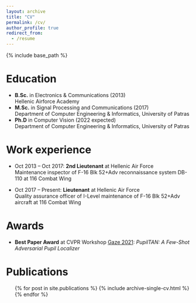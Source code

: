 ```yaml
---
layout: archive
title: "CV"
permalink: /cv/
author_profile: true
redirect_from:
  - /resume
---
```


{% include base_path %}

Education
======
* **B.Sc.** in Electronics & Communications (2013)
<br /> Hellenic Airforce Academy
* **M.Sc.** in Signal Processing and Communications (2017)
<br /> Department of Computer Engineering & Informatics, University of Patras
* **Ph.D** in Computer Vision (2022 expected)
<br /> Department of Computer Engineering & Informatics, University of Patras

Work experience
======
* Oct 2013 – Oct 2017: **2nd Lieutenant** at Hellenic Air Force
<br /> Maintenance inspector of F-16 Blk 52+Adv reconnaissance system DB-110 at 116 Combat Wing

* Oct 2017 – Present: **Lieutenant** at Hellenic Air Force
<br /> Quality assurance officer of I-Level maintenance of F-16 Blk 52+Adv aircraft at 116 Combat Wing

  
Awards
======
* **Best Paper Award** at CVPR Workshop [Gaze 2021](https://gazeworkshop.github.io/2021/): *PupilTAN: A Few-Shot Adversarial Pupil Localizer*


Publications
======
  <ul>{% for post in site.publications %}
    {% include archive-single-cv.html %}
  {% endfor %}</ul>
  
